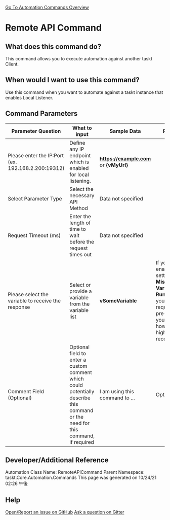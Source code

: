 <!--TITLE: Remote API Command -->
<!-- SUBTITLE: a command in the Remote Commands group. -->
[Go To Automation Commands Overview](/automation-commands.md)


# Remote API Command


## What does this command do?
This command allows you to execute automation against another taskt Client.


## When would I want to use this command?
Use this command when you want to automate against a taskt instance that enables Local Listener.


## Command Parameters
| Parameter Question   	| What to input  	|  Sample Data 	| Remarks  	|
| ---                    | ---               | ---           | ---       |
|Please enter the IP:Port (ex. 192.168.2.200:19312)|Define any IP endpoint which is enabled for local listening.|**https://example.com** or **{vMyUrl}**||
|Select Parameter Type|Select the necessary API Method|Data not specified||
|Request Timeout (ms)|Enter the length of time to wait before the request times out |Data not specified||
|Please select the variable to receive the response|Select or provide a variable from the variable list|**vSomeVariable**|If you have enabled the setting **Create Missing Variables at Runtime** then you are not required to pre-define your variables, however, it is highly recommended.|
|Comment Field (Optional)|Optional field to enter a custom comment which could potentially describe this command or the need for this command, if required|I am using this command to ...|Optional|












## Developer/Additional Reference
Automation Class Name: RemoteAPICommand
Parent Namespace: taskt.Core.Automation.Commands
This page was generated on 10/24/21 02:26 午後


## Help
[Open/Report an issue on GitHub](https://github.com/saucepleez/taskt/issues/new)
[Ask a question on Gitter](https://gitter.im/taskt-rpa/Lobby)
